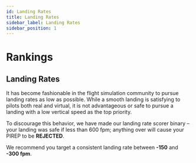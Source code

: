 ```yaml
---
id: Landing Rates
title: Landing Rates
sidebar_label: Landing Rates
sidebar_position: 1
---
```


# Rankings

## Landing Rates

It has become fashionable in the flight simulation community to pursue landing rates as low as possible. While a smooth landing is satisfying to pilots both real and virtual, it is not advantageous or safe to pursue a landing with a low vertical speed as the top priority.

To discourage this behavior, we have made our landing rate scorer binary – your landing was safe if less than 600 fpm; anything over will cause your PIREP to be **REJECTED**.

We recommend you target a consistent landing rate between **-150** and **-300 fpm**.
